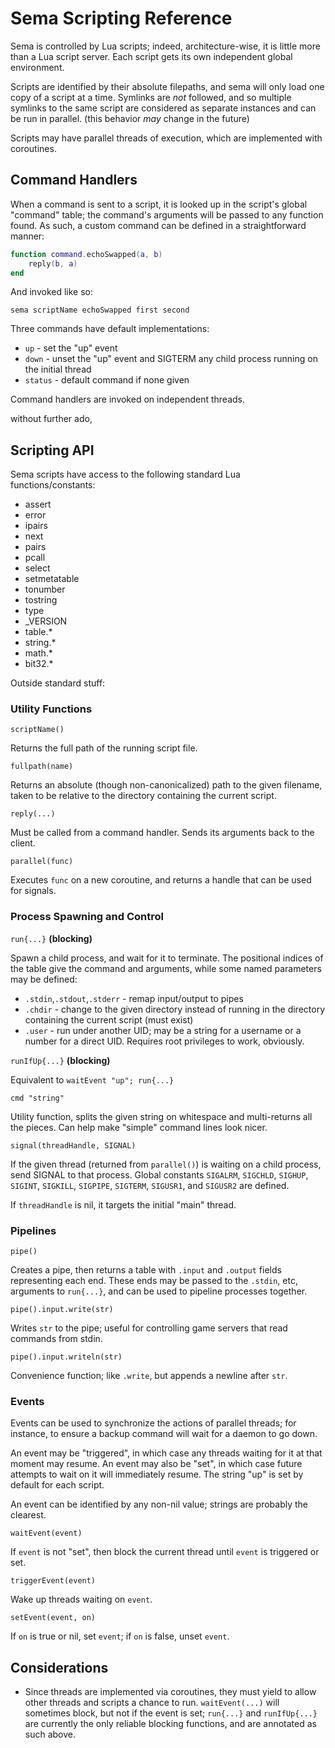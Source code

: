 Sema Scripting Reference
========================

Sema is controlled by Lua scripts; indeed, architecture-wise, it is little more than a Lua script server. Each script gets its own independent global environment.

Scripts are identified by their absolute filepaths, and sema will only load one copy of a script at a time. Symlinks are *not* followed, and so multiple symlinks to the same script are considered as separate instances and can be run in parallel. (this behavior *may* change in the future)

Scripts may have parallel threads of execution, which are implemented with coroutines.


Command Handlers
----------------

When a command is sent to a script, it is looked up in the script's global "command" table; the command's arguments will be passed to any function found. As such, a custom command can be defined in a straightforward manner:

```lua
function command.echoSwapped(a, b)
	reply(b, a)
end
```

And invoked like so:

`sema scriptName echoSwapped first second`

Three commands have default implementations:
* `up` - set the "up" event
* `down` - unset the "up" event and SIGTERM any child process running on the initial thread
* `status` - default command if none given

Command handlers are invoked on independent threads.

without further ado,


Scripting API
-------------

Sema scripts have access to the following standard Lua functions/constants:
* assert
* error
* ipairs
* next
* pairs
* pcall
* select
* setmetatable
* tonumber
* tostring
* type
* _VERSION
* table.*
* string.*
* math.*
* bit32.*

Outside standard stuff:


### Utility Functions

`scriptName()`

Returns the full path of the running script file.

`fullpath(name)`

Returns an absolute (though non-canonicalized) path to the given filename, taken to be relative to the directory containing the current script.

`reply(...)`

Must be called from a command handler. Sends its arguments back to the client.

`parallel(func)`

Executes `func` on a new coroutine, and returns a handle that can be used for signals.


### Process Spawning and Control

`run{...}` **(blocking)**

Spawn a child process, and wait for it to terminate. The positional indices of the table give the command and arguments, while some named parameters may be defined:
* `.stdin`,`.stdout`,`.stderr` - remap input/output to pipes
* `.chdir` - change to the given directory instead of running in the directory containing the current script (must exist)
* `.user` - run under another UID; may be a string for a username or a number for a direct UID. Requires root privileges to work, obviously.

`runIfUp{...}` **(blocking)**

Equivalent to `waitEvent "up"; run{...}`

`cmd "string"`

Utility function, splits the given string on whitespace and multi-returns all the pieces. Can help make "simple" command lines look nicer.

`signal(threadHandle, SIGNAL)`

If the given thread (returned from `parallel()`) is waiting on a child process, send SIGNAL to that process. Global constants `SIGALRM`, `SIGCHLD`, `SIGHUP`, `SIGINT`, `SIGKILL`, `SIGPIPE`, `SIGTERM`, `SIGUSR1`, and `SIGUSR2` are defined.

If `threadHandle` is nil, it targets the initial "main" thread.


### Pipelines

`pipe()`

Creates a pipe, then returns a table with `.input` and `.output` fields representing each end. These ends may be passed to the `.stdin`, etc, arguments to `run{...}`, and can be used to pipeline processes together.

`pipe().input.write(str)`

Writes `str` to the pipe; useful for controlling game servers that read commands from stdin.

`pipe().input.writeln(str)`

Convenience function; like `.write`, but appends a newline after `str`.


### Events

Events can be used to synchronize the actions of parallel threads; for instance, to ensure a backup command will wait for a daemon to go down.

An event may be "triggered", in which case any threads waiting for it at that moment may resume. An event may also be "set", in which case future attempts to wait on it will immediately resume. The string "up" is set by default for each script.

An event can be identified by any non-nil value; strings are probably the clearest.

`waitEvent(event)`

If `event` is not "set", then block the current thread until `event` is triggered or set.

`triggerEvent(event)`

Wake up threads waiting on `event`.

`setEvent(event, on)`

If `on` is true or nil, set `event`; if `on` is false, unset `event`.


Considerations
--------------

* Since threads are implemented via coroutines, they must yield to allow other threads and scripts a chance to run. `waitEvent(...)` will sometimes block, but not if the event is set; `run{...}` and `runIfUp{...}` are currently the only reliable blocking functions, and are annotated as such above.

